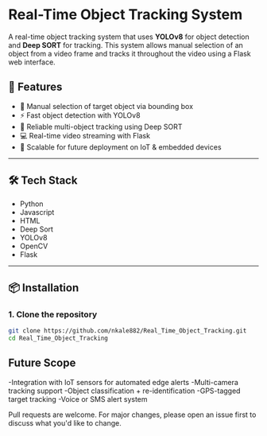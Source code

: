 # Real-Time Object Tracking System

A real-time object tracking system that uses **YOLOv8** for object detection and **Deep SORT** for tracking. This system allows manual selection of an object from a video frame and tracks it throughout the video using a Flask web interface.

## 🚀 Features

- 🎯 Manual selection of target object via bounding box
- ⚡ Fast object detection with YOLOv8
- 🧠 Reliable multi-object tracking using Deep SORT
- 💻 Real-time video streaming with Flask
- 🔄 Scalable for future deployment on IoT & embedded devices

---

## 🛠️ Tech Stack

- Python
- Javascript
- HTML
- Deep Sort
- YOLOv8 
- OpenCV
- Flask

---

## 📦 Installation

### 1. Clone the repository
```bash
git clone https://github.com/nkale882/Real_Time_Object_Tracking.git
cd Real_Time_Object_Tracking
```


## Future Scope
-Integration with IoT sensors for automated edge alerts
-Multi-camera tracking support
-Object classification + re-identification
-GPS-tagged target tracking
-Voice or SMS alert system


Pull requests are welcome. For major changes, please open an issue first to discuss what you'd like to change.
